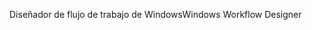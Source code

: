 <span data-ttu-id="08fec-101">Diseñador de flujo de trabajo de Windows</span><span class="sxs-lookup"><span data-stu-id="08fec-101">Windows Workflow Designer</span></span>